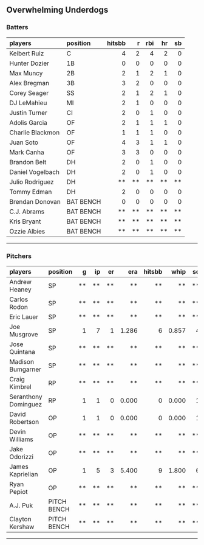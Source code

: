 ## Overwhelming Underdogs

### Batters

 
|players          |position  | hitsbb|  r| rbi| hr| sb| 
|:----------------|:---------|------:|--:|---:|--:|--:| 
|Keibert Ruiz     |C         |      4|  2|   4|  2|  0| 
|Hunter Dozier    |1B        |      0|  0|   0|  0|  0| 
|Max Muncy        |2B        |      2|  1|   2|  1|  0| 
|Alex Bregman     |3B        |      3|  2|   0|  0|  0| 
|Corey Seager     |SS        |      2|  1|   2|  1|  0| 
|DJ LeMahieu      |MI        |      2|  1|   0|  0|  0| 
|Justin Turner    |CI        |      2|  0|   1|  0|  0| 
|Adolis Garcia    |OF        |      2|  1|   1|  1|  0| 
|Charlie Blackmon |OF        |      1|  1|   1|  0|  0| 
|Juan Soto        |OF        |      4|  3|   1|  1|  0| 
|Mark Canha       |OF        |      3|  3|   0|  0|  0| 
|Brandon Belt     |DH        |      2|  0|   1|  0|  0| 
|Daniel Vogelbach |DH        |      2|  0|   1|  0|  0| 
|Julio Rodriguez  |DH        |     **| **|  **| **| **| 
|Tommy Edman      |DH        |      2|  0|   0|  0|  0| 
|Brendan Donovan  |BAT BENCH |      0|  0|   0|  0|  0| 
|C.J. Abrams      |BAT BENCH |     **| **|  **| **| **| 
|Kris Bryant      |BAT BENCH |     **| **|  **| **| **| 
|Ozzie Albies     |BAT BENCH |     **| **|  **| **| **| 

* * *

### Pitchers

 
|players              |position    |  g| ip| er|   era| hitsbb|  whip| so|  w| sv| 
|:--------------------|:-----------|--:|--:|--:|-----:|------:|-----:|--:|--:|--:| 
|Andrew Heaney        |SP          | **| **| **|    **|     **|    **| **| **| **| 
|Carlos Rodon         |SP          | **| **| **|    **|     **|    **| **| **| **| 
|Eric Lauer           |SP          | **| **| **|    **|     **|    **| **| **| **| 
|Joe Musgrove         |SP          |  1|  7|  1| 1.286|      6| 0.857|  4|  0|  0| 
|Jose Quintana        |SP          | **| **| **|    **|     **|    **| **| **| **| 
|Madison Bumgarner    |SP          | **| **| **|    **|     **|    **| **| **| **| 
|Craig Kimbrel        |RP          | **| **| **|    **|     **|    **| **| **| **| 
|Seranthony Dominguez |RP          |  1|  1|  0| 0.000|      0| 0.000|  1|  0|  1| 
|David Robertson      |OP          |  1|  1|  0| 0.000|      0| 0.000|  1|  0|  0| 
|Devin Williams       |OP          | **| **| **|    **|     **|    **| **| **| **| 
|Jake Odorizzi        |OP          | **| **| **|    **|     **|    **| **| **| **| 
|James Kaprielian     |OP          |  1|  5|  3| 5.400|      9| 1.800|  6|  0|  0| 
|Ryan Pepiot          |OP          | **| **| **|    **|     **|    **| **| **| **| 
|A.J. Puk             |PITCH BENCH | **| **| **|    **|     **|    **| **| **| **| 
|Clayton Kershaw      |PITCH BENCH | **| **| **|    **|     **|    **| **| **| **| 


* * *


